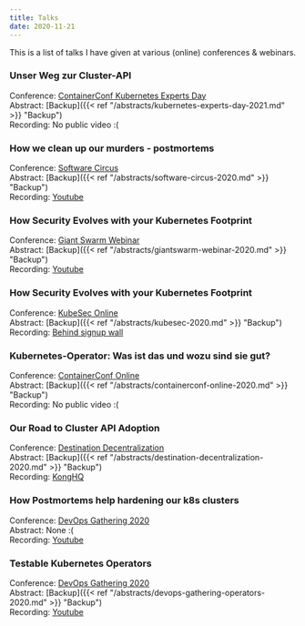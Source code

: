 ```yaml
---
title: Talks
date: 2020-11-21
---
```


This is a list of talks I have given at various (online) conferences & webinars.

### Unser Weg zur Cluster-API
Conference: [ContainerConf Kubernetes Experts Day](https://www.containerconf.de/kubernetes_2.php)\
Abstract: [Backup]({{< ref "/abstracts/kubernetes-experts-day-2021.md" >}} "Backup")\
Recording: No public video :(
### How we clean up our murders - postmortems
Conference: [Software Circus](https://www.softwarecircus.io/)\
Abstract: [Backup]({{< ref "/abstracts/software-circus-2020.md" >}} "Backup")\
Recording: [Youtube](https://www.youtube.com/watch?v=Dg_aRlA9hhA)
### How Security Evolves with your Kubernetes Footprint
Conference: [Giant Swarm Webinar](https://www.giantswarm.io/on-demand-webinar-how-security-evolves-with-your-kubernetes-footprint)\
Abstract: [Backup]({{< ref "/abstracts/giantswarm-webinar-2020.md" >}} "Backup")\
Recording: [Youtube](https://www.youtube.com/watch?v=0H5ngBelBV8)
### How Security Evolves with your Kubernetes Footprint
Conference: [KubeSec Online](https://kubesec.aquasec.com/enterprise_online_series)\
Abstract: [Backup]({{< ref "/abstracts/kubesec-2020.md" >}} "Backup")\
Recording: [Behind signup wall](https://kubesec.aquasec.com/enterprise_online_series)
### Kubernetes-Operator: Was ist das und wozu sind sie gut?
Conference: [ContainerConf Online](https://heise-onlinekonferenzen.de/containerconf)\
Abstract: [Backup]({{< ref "/abstracts/containerconf-online-2020.md" >}} "Backup")\
Recording: No public video :(
### Our Road to Cluster API Adoption
Conference: [Destination Decentralization](https://konghq.com/events/destination-decentralization/)\
Abstract: [Backup]({{< ref "/abstracts/destination-decentralization-2020.md" >}} "Backup")\
Recording: [KongHQ](https://konghq.com/videos/our-road-to-cluster-api-adoption/)
### How Postmortems help hardening our k8s clusters
Conference: [DevOps Gathering 2020](https://devops-gathering.io/)\
Abstract: None :(\
Recording: [Youtube](https://www.youtube.com/watch?v=jSAjQCEtkFk)
### Testable Kubernetes Operators
Conference: [DevOps Gathering 2020](https://devops-gathering.io/)\
Abstract: [Backup]({{< ref "/abstracts/devops-gathering-operators-2020.md" >}} "Backup")\
Recording: [Youtube](https://www.youtube.com/watch?v=LDRshblPQ3A)

